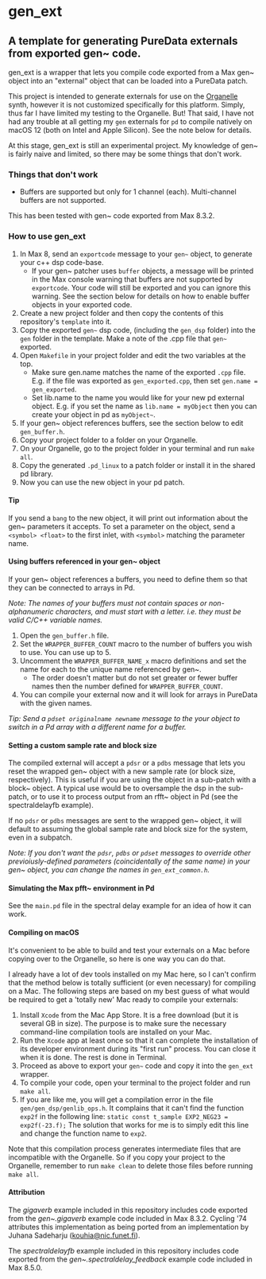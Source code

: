 # gen_ext
## A template for generating PureData externals from exported gen~ code.

gen_ext is a wrapper that lets you compile code exported from a Max gen~ object into an "external" object that can be loaded into a PureData patch.

This project is intended to generate externals for use on the [Organelle](https://www.critterandguitari.com/organelle) synth, however it is not customized specifically for this platform. Simply, thus far I have limited my testing to the Organelle. But! That said, I have not had any trouble at all getting my `gen` externals for `pd` to compile natively on macOS 12 (both on Intel and Apple Silicon). See the note below for details.

At this stage, gen_ext is still an experimental project. My knowledge of gen~ is fairly naive and limited, so there may be some things that don't work. 

### Things that don't work

* Buffers are supported but only for 1 channel (each). Multi-channel buffers are not supported.

This has been tested with gen~ code exported from Max 8.3.2.

### How to use gen_ext

1. In Max 8, send an `exportcode` message to your `gen~` object, to generate your c++ dsp code-base.
	- If your gen~ patcher uses `buffer` objects, a message will be printed in the Max console warning that buffers are not supported by `exportcode`. Your code will still be exported and you can ignore this warning. See the section below for details on how to enable buffer objects in your exported code.
2. Create a new project folder and then copy the contents of this repository's `template` into it.
3. Copy the exported `gen~` dsp code, (including the `gen_dsp` folder) into the `gen` folder in the template. Make a note of the .cpp file that `gen~` exported.
4. Open `Makefile` in your project folder and edit the two variables at the top.
	- Make sure gen.name matches the name of the exported `.cpp` file. E.g. if the file was exported as `gen_exported.cpp`, then set `gen.name = gen_exported`.
	- Set lib.name to the name you would like for your new pd external object. E.g. if you set the name as `lib.name = myObject` then you can create your object in pd as `myObject~`.
5. If your gen~ object references buffers, see the section below to edit `gen_buffer.h`.
6. Copy your project folder to a folder on your Organelle.
7. On your Organelle, go to the project folder in your terminal and run `make all`.
8. Copy the generated `.pd_linux` to a patch folder or install it in the shared pd library.
9. Now you can use the new object in your pd patch.

#### Tip
If you send a `bang` to the new object, it will print out information about the gen~ parameters it accepts. To set a parameter on the object, send a `<symbol> <float>` to the first inlet, with `<symbol>` matching the parameter name.
	
#### Using buffers referenced in your gen~ object

If your gen~ object references a buffers, you need to define them so that they can be connected to arrays in Pd.

_Note: The names of your buffers must not contain spaces or non-alphanumeric characters, and must start with a letter. i.e. they must be valid C/C++ variable names._

1. Open the `gen_buffer.h` file.
2. Set the `WRAPPER_BUFFER_COUNT` macro to the number of buffers you wish to use. You can use up to 5.
3. Uncomment the `WRAPPER_BUFFER_NAME_x` macro definitions and set the name for each to the unique name referenced by gen~. 
	- The order doesn't matter but do not set greater or fewer buffer names then the number defined for `WRAPPER_BUFFER_COUNT`.
4. You can compile your external now and it will look for arrays in PureData with the given names.

_Tip: Send a `pdset originalname newname` message to the your object to switch in a Pd array with a different name for a buffer._

#### Setting a custom sample rate and block size

The compiled external will accept a `pdsr` or a `pdbs` message that lets you reset the wrapped gen~ object with a new sample rate (or block size, respectively). This is useful if you are using the object in a sub-patch with a block~ object. A typical use would be to oversample the dsp in the sub-patch, or to use it to process output from an rfft~ object in Pd (see the spectraldelayfb example).

If no `pdsr` or `pdbs` messages are sent to the wrapped gen~ object, it will default to assuming the global sample rate and block size for the system, even in a subpatch.

_Note: If you don't want the `pdsr`, `pdbs` or `pdset` messages to override other previoiusly-defined parameters (coincidentally of the same name) in your gen~ object, you can change the names in `gen_ext_common.h`._

#### Simulating the Max pfft~ environment in Pd

See the `main.pd` file in the spectral delay example for an idea of how it can work. 
	
#### Compiling on macOS

It's convenient to be able to build and test your externals on a Mac before copying over to the Organelle, so here is one way you can do that.

I already have a lot of dev tools installed on my Mac here, so I can't confirm that the method below is totally sufficient (or even necessary) for compiling on a Mac. The following steps are based on my best guess of what would be required to get a 'totally new' Mac ready to compile your externals:

1. Install `Xcode` from the Mac App Store. It is a free download (but it is several GB in size). The purpose is to make sure the necessary command-line compilation tools are installed on your Mac.
2. Run the `Xcode` app at least once so that it can complete the installation of its developer environment during its "first run" process. You can close it when it is done. The rest is done in Terminal.
3. Proceed as above to export your `gen~` code and copy it into the `gen_ext` wrapper.
4. To compile your code, open your terminal to the project folder and run `make all`. 
5. If you are like me, you will get a compilation error in the file `gen/gen_dsp/genlib_ops.h`. It complains that it can't find the function `exp2f` in the following line: 
	`static const t_sample EXP2_NEG23 = exp2f(-23.f);`
	The solution that works for me is to simply edit this line and change the function name to `exp2`.
	
Note that this compilation process generates intermediate files that are incompatible with the Organelle. So if you copy your project to the Organelle, remember to run `make clean` to delete those files before running `make all`.

#### Attribution

The _gigaverb_ example included in this repository includes code exported from the _gen~.gigaverb_ example code included in Max 8.3.2. Cycling '74 attributes this implementation as being ported from an implementation by Juhana Sadeharju (kouhia@nic.funet.fi).

The _spectraldelayfb_ example included in this repository includes code exported from the _gen~.spectraldelay_feedback_ example code included in Max 8.5.0.



